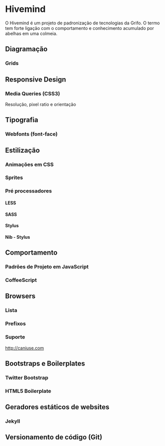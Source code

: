 # Hivemind

O Hivemind é um projeto de padronização de tecnologias da Grifo. O termo tem forte ligação com o comportamento e conhecimento acumulado por abelhas em uma colmeia.



## Diagramação

### Grids



## Responsive Design

### Media Queries (CSS3)
Resolução, pixel ratio e orientação



## Tipografia

### Webfonts (font-face)



## Estilização

### Animações em CSS

### Sprites

### Pré processadores

#### LESS

#### SASS

#### Stylus  

#### Nib - Stylus



## Comportamento

### Padrões de Projeto em JavaScript

### CoffeeScript


  
## Browsers

### Lista

### Prefixos

### Suporte

http://caniuse.com



## Bootstraps e Boilerplates

### Twitter Bootstrap

### HTML5 Boilerplate



## Geradores estáticos de websites

### Jekyll



## Versionamento de código (Git)